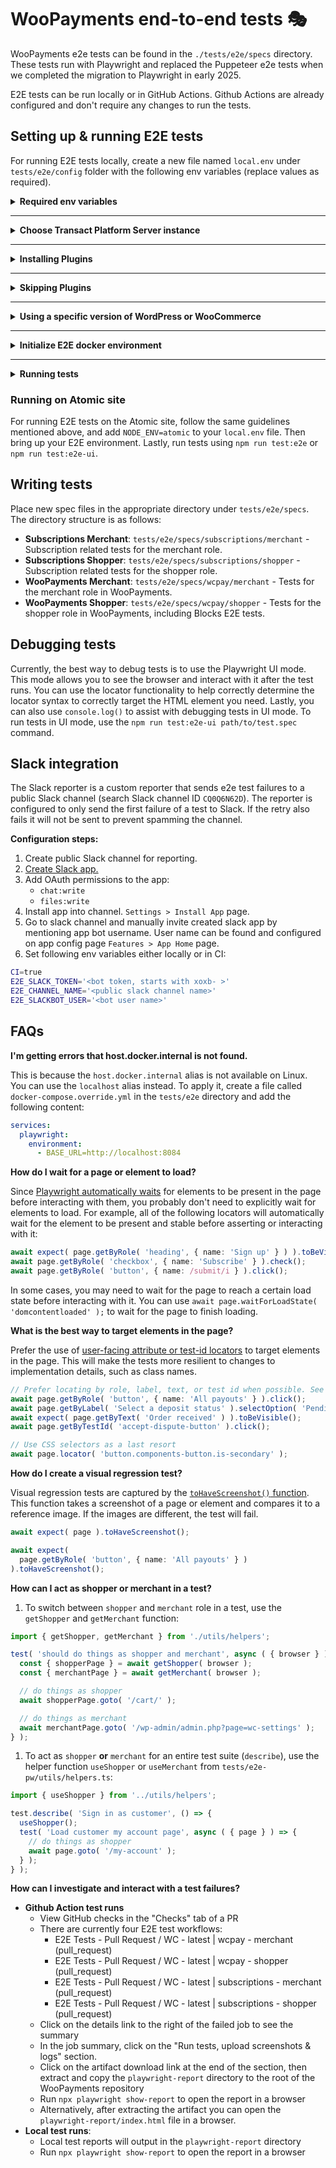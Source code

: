 # WooPayments end-to-end tests 🎭

WooPayments e2e tests can be found in the `./tests/e2e/specs` directory. These tests run with Playwright and replaced the Puppeteer e2e tests when we completed the migration to Playwright in early 2025.

E2E tests can be run locally or in GitHub Actions. Github Actions are already configured and don't require any changes to run the tests.

## Setting up & running E2E tests

For running E2E tests locally, create a new file named `local.env` under `tests/e2e/config` folder with the following env variables (replace values as required).

<details>
<summary><strong>Required env variables</strong></summary>
<p>

```
# WooPayments Dev Tools Repo
WCP_DEV_TOOLS_REPO='https://github.com/dev-tools-repo.git or git@github.com:org/dev-tools-repo.git'

# Optional to see additional verbose output. Default false.
DEBUG=false
```

</p>
</details>

---

<details>
<summary><strong>Choose Transact Platform Server instance</strong></summary>
<p>

It is possible to use the live server or a local docker instance of the Transact Platform Server when testing locally. On Github Actions, the live server is used for tests. Add the following env variables to your `local.env` based on your preference (replace values as required).

**Using Local Server on Docker**

By default, the local E2E environment is configured to use the Transact Platform local server instance. Add the following env variables to configure the local server instance.

```
# Transact Platform Server Repo
TRANSACT_PLATFORM_SERVER_REPO='https://github.com/server-repo.git or git@github.com:org/server-repo.git'

# Stripe account data. Need to support level 3 data to run tests successfully.
# These values can be obtained from the Stripe Dashboard: https://dashboard.stripe.com/test/apikeys
E2E_WCPAY_STRIPE_TEST_PUBLIC_KEY=<stripe pk_test_xxx>
E2E_WCPAY_STRIPE_TEST_SECRET_KEY=<stripe sk_test_xxx>
# This value can be obtained by running `npm run listen` in your local server, which should print your webhook signature key.
E2E_WCPAY_STRIPE_TEST_WEBHOOK_SIGNATURE_KEY=<stripe whsec_xxx>
# This should be the Stripe Account ID of a connected merchant account. For example, after onboarding an account, you can obtain the ID from WCPay Dev Tools.
E2E_WCPAY_STRIPE_ACCOUNT_ID=<stripe acct_id>
E2E_WOOPAY_BLOG_ID=<WPCOM Site ID for https://pay.woo.com>
```

**Using Live Server**

For using the live server, you'll need to add a Jetpack blog token, user token, & blog id from one of your test sites connected to a WooPayments test account. On a connected test site, you can use the code below to extract the blog id & tokens.
```
Jetpack_Options::get_option( 'id' );
Jetpack_Options::get_option( 'blog_token' );
Jetpack_Options::get_option( 'user_tokens' );
```

Set the value of `E2E_USE_LOCAL_SERVER` to `false` to enable live server.

Once you have the blog id & tokens, add the following env variables to your `local.env`.
```
# Set local server to false for using live server. Default: true.
E2E_USE_LOCAL_SERVER=false

E2E_BLOG_TOKEN='<jetpack_blog_token>'
E2E_USER_TOKEN='<jetpack_user_token>'
E2E_BLOG_ID='<blog_id>'
```

</p>
</details>

---

<details>
<summary><strong>Installing Plugins</strong></summary>
<p>

If you wish to run E2E tests for WC Subscriptions, the following env variables need to be added to your `local.env` (replace values as required).

For the `E2E_GH_TOKEN`, follow [these instructions to generate a GitHub Personal Access Token](https://docs.github.com/en/github/authenticating-to-github/creating-a-personal-access-token) and assign the `repo` scope to it.

```
E2E_GH_TOKEN='githubPersonalAccessToken'
WC_SUBSCRIPTIONS_REPO='{owner}/{repo}'
```

</p>
</details>

---

<details>
<summary><strong>Skipping Plugins</strong></summary>
<p>

If you wish to skip E2E tests for WC Subscriptions, Action Scheduler, or WC Gutenberg Products Blocks, the following env variables need to be added to your `local.env`.
```
SKIP_WC_SUBSCRIPTIONS_TESTS=1
SKIP_WC_ACTION_SCHEDULER_TESTS=1
SKIP_WC_BLOCKS_TESTS=1
```

</p>
</details>

---

<details>
<summary><strong>Using a specific version of WordPress or WooCommerce</strong></summary>
<p>

To use a specific version of WordPress or WooCommerce for testing, the following env variables need to be added to your `local.env`.
```
E2E_WP_VERSION='<wordpress_version>'
E2E_WC_VERSION='<woocommerce_version>'
```

</p>
</details>

---

<details>
<summary><strong>Initialize E2E docker environment</strong></summary>
<p>

  1. Make sure to run `npm install`,  `composer install` and `npm run build:client` before running the setup script.
  2. Run the setup script `npm run test:e2e-setup` to spin up E2E environment in docker containers.

  After the E2E environment is up, you can access the containers on:

  - WC E2E Client: http://localhost:8084
  - WC E2E Server: http://localhost:8088 (Available only when using local server)

  **Note:** Be aware that the server port may change in the `docker-compose.e2e.yml` configuration, so when you can't access the server, try running `docker port transact_platform_server_wordpress_e2e 80` to find out the bound port of the E2E server container.

</p>
</details>

---

<details>
<summary><strong>Running tests</strong></summary>
<p>

There are two modes for running tests:

1. **Headless mode**: `npm run test:e2e`. In headless mode the test runner executes all or specified specs without launching a Chromium user interface.
2. **UI mode**: `npm run test:e2e-ui`. UI mode is interactive and launches a Chromium user interface. It's useful for developing, debugging, and troubleshooting failing tests. For more information about Playwright UI mode, see the [Playwright UI Mode docs](https://playwright.dev/docs/test-ui-mode#introduction).

**Additional options**

- `npm run test:e2e keyword` runs tests only with a specific keyword in the file name, e.g. `dispute` or `checkout`.
- `npm run test:e2e -- --update-snapshots` updates snapshots. This can be combined with a keyword to update a specific set of snapshots, e.g. `npm run test:e2e -- --update-snapshots deposits`.

#### Running only a single test suite

If you would like to run only one test suite, you can pass the relative path to the test file along with any of the modes mentioned above. e.g. `npm run test:e2e-ui path/to/test.spec.ts`.

#### Running tests in group

By adding additional env variables to your `local.env` file, it is possible to run a group of tests. e.g.

- Adding `E2E_GROUP='wcpay'` and `E2E_BRANCH='merchant'` to your `local.env` file, then running `npm run test:e2e-ui` runs the WooPayments merchant tests for WCPay in UI mode.
- Adding `E2E_GROUP='wcpay'` and `E2E_BRANCH='shopper'` to your `local.env` file, then running `npm run test:e2e-ui` runs WooPayments shopper tests for WCPay in UI mode.
- Adding just `E2E_GROUP='wcpay'` to your `local.env` file, then running `npm run test:e2e-ui` runs WooPayments merchant & shopper tests for WCPay in UI mode.
- Available groups are `wcpay` and `subscriptions`.
- Available branches are `merchant` and `shopper`.

It is also possible to run the groups using the relative path to the tests. e.g.

- `npm run test:e2e-ui tests/e2e/specs/wcpay/merchant` runs merchant tests for WCPay in UI mode.
- `npm run test:e2e-ui tests/e2e/specs/wcpay/shopper` runs shopper tests for WCPay in UI mode.
- `npm run test:e2e-ui tests/e2e/specs/wcpay` runs merchant & shopper tests for WCPay in UI mode.

Handy utility scripts for managing your E2E environment:

- `npm run test:e2e-down` Stops E2E environment containers.
- `npm run test:e2e-cleanup` Removes fetched dependencies and docker volumes.
- `npm run test:e2e-reset` Stops containers and performs cleanup.
- `npm run test:e2e-up` Starts containers without setting up again.

</p>
</details>

### Running on Atomic site

For running E2E tests on the Atomic site, follow the same guidelines mentioned above, and add `NODE_ENV=atomic` to your `local.env` file. Then bring up your E2E environment. Lastly, run tests using `npm run test:e2e` or `npm run test:e2e-ui`.

## Writing tests

Place new spec files in the appropriate directory under `tests/e2e/specs`. The directory structure is as follows:

- **Subscriptions Merchant**: `tests/e2e/specs/subscriptions/merchant` - Subscription related tests for the merchant role.
- **Subscriptions Shopper**: `tests/e2e/specs/subscriptions/shopper` - Subscription related tests for the shopper role.
- **WooPayments Merchant**: `tests/e2e/specs/wcpay/merchant` - Tests for the merchant role in WooPayments.
- **WooPayments Shopper**: `tests/e2e/specs/wcpay/shopper` - Tests for the shopper role in WooPayments, including Blocks E2E tests.

## Debugging tests

Currently, the best way to debug tests is to use the Playwright UI mode. This mode allows you to see the browser and interact with it after the test runs.
You can use the locator functionality to help correctly determine the locator syntax to correctly target the HTML element you need. Lastly, you can also use
`console.log()` to assist with debugging tests in UI mode. To run tests in UI mode, use the `npm run test:e2e-ui path/to/test.spec` command.

## Slack integration

The Slack reporter is a custom reporter that sends e2e test failures to a public Slack channel (search Slack channel ID `CQ0Q6N62D`). The reporter is configured to only send the first failure of a test to Slack. If the retry also fails it will not be sent to prevent spamming the channel.

**Configuration steps:**

1. Create public Slack channel for reporting.
2. [Create Slack app.](https://api.slack.com/apps/)
3. Add OAuth permissions to the app:
    - `chat:write`
    - `files:write`
4. Install app into channel. `Settings > Install App` page.
5. Go to slack channel and manually invite created slack app by mentioning app bot username. User name can be found and configured on app config page `Features > App Home` page.
6. Set following env variables either locally or in CI:

```bash
CI=true
E2E_SLACK_TOKEN='<bot token, starts with xoxb- >'
E2E_CHANNEL_NAME='<public slack channel name>'
E2E_SLACKBOT_USER='<bot user name>'
```

## FAQs

**I'm getting errors that host.docker.internal is not found.**

This is because the `host.docker.internal` alias is not available on Linux. You can use the `localhost` alias instead. To apply it, create a file called `docker-compose.override.yml` in the `tests/e2e` directory and add the following content:

```yaml
services:
  playwright:
    environment:
      - BASE_URL=http://localhost:8084
```

**How do I wait for a page or element to load?**

Since [Playwright automatically waits](https://playwright.dev/docs/actionability) for elements to be present in the page before interacting with them, you probably don't need to explicitly wait for elements to load. For example, all of the following locators will automatically wait for the element to be present and stable before asserting or interacting with it:

```ts
await expect( page.getByRole( 'heading', { name: 'Sign up' } ) ).toBeVisible();
await page.getByRole( 'checkbox', { name: 'Subscribe' } ).check();
await page.getByRole( 'button', { name: /submit/i } ).click();
```

In some cases, you may need to wait for the page to reach a certain load state before interacting with it. You can use `await page.waitForLoadState( 'domcontentloaded' );` to wait for the page to finish loading.

**What is the best way to target elements in the page?**

Prefer the use of [user-facing attribute or test-id locators](https://playwright.dev/docs/locators#locating-elements) to target elements in the page. This will make the tests more resilient to changes to implementation details, such as class names.

```ts
// Prefer locating by role, label, text, or test id when possible. See https://playwright.dev/docs/locators
await page.getByRole( 'button', { name: 'All payouts' } ).click();
await page.getByLabel( 'Select a deposit status' ).selectOption( 'Pending' );
await expect( page.getByText( 'Order received' ) ).toBeVisible();
await page.getByTestId( 'accept-dispute-button' ).click();

// Use CSS selectors as a last resort
await page.locator( 'button.components-button.is-secondary' );
```

**How do I create a visual regression test?**

Visual regression tests are captured by the [`toHaveScreenshot()` function](https://playwright.dev/docs/api/class-pageassertions#page-assertions-to-have-screenshot-2). This function takes a screenshot of a page or element and compares it to a reference image. If the images are different, the test will fail.

```ts
await expect( page ).toHaveScreenshot();

await expect(
  page.getByRole( 'button', { name: 'All payouts' } )
).toHaveScreenshot();
```

**How can I act as shopper or merchant in a test?**

1. To switch between `shopper` and `merchant` role in a test, use the `getShopper` and `getMerchant` function:

```ts
import { getShopper, getMerchant } from './utils/helpers';

test( 'should do things as shopper and merchant', async ( { browser } ) => {
  const { shopperPage } = await getShopper( browser );
  const { merchantPage } = await getMerchant( browser );

  // do things as shopper
  await shopperPage.goto( '/cart/' );

  // do things as merchant
  await merchantPage.goto( '/wp-admin/admin.php?page=wc-settings' );
} );
```

1. To act as `shopper` **or** `merchant` for an entire test suite (`describe`), use the helper function `useShopper` or `useMerchant` from `tests/e2e-pw/utils/helpers.ts`:

```ts
import { useShopper } from '../utils/helpers';

test.describe( 'Sign in as customer', () => {
  useShopper();
  test( 'Load customer my account page', async ( { page } ) => {
    // do things as shopper
    await page.goto( '/my-account' );
  } );
} );
```

**How can I investigate and interact with a test failures?**

- **Github Action test runs**
  - View GitHub checks in the "Checks" tab of a PR
  - There are currently four E2E test workflows:
    - E2E Tests - Pull Request / WC - latest | wcpay - merchant (pull_request)
    - E2E Tests - Pull Request / WC - latest | wcpay - shopper (pull_request)
    - E2E Tests - Pull Request / WC - latest | subscriptions - merchant (pull_request)
    - E2E Tests - Pull Request / WC - latest | subscriptions - shopper (pull_request)
  - Click on the details link to the right of the failed job to see the summary
  - In the job summary, click on the "Run tests, upload screenshots & logs" section.
  - Click on the artifact download link at the end of the section, then extract and copy the `playwright-report` directory to the root of the WooPayments repository
  - Run `npx playwright show-report` to open the report in a browser
  - Alternatively, after extracting the artifact you can open the `playwright-report/index.html` file in a browser.
- **Local test runs**:
  - Local test reports will output in the `playwright-report` directory
  - Run `npx playwright show-report` to open the report in a browser
